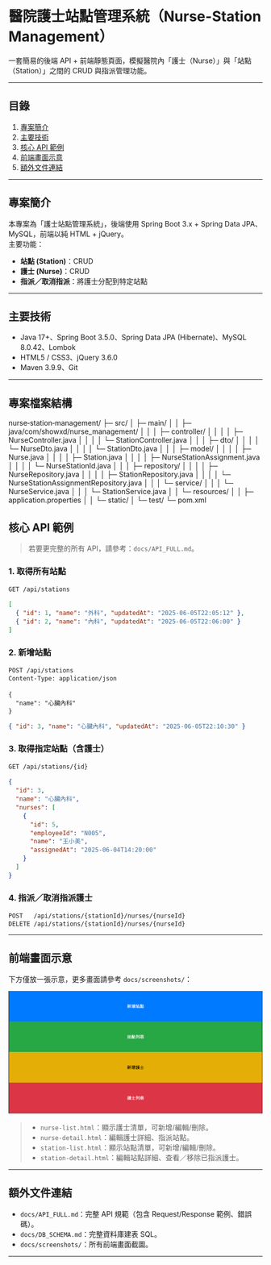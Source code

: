 # 醫院護士站點管理系統（Nurse-Station Management）

一套簡易的後端 API + 前端靜態頁面，模擬醫院內「護士（Nurse）」與「站點（Station）」之間的 CRUD 與指派管理功能。

---

## 目錄

1. [專案簡介](#專案簡介)
2. [主要技術](#主要技術)
3. [核心 API 範例](#核心-api-範例)
4. [前端畫面示意](#前端畫面示意)
5. [額外文件連結](#額外文件連結)

---

## 專案簡介

本專案為「護士站點管理系統」，後端使用 Spring Boot 3.x + Spring Data JPA、MySQL，前端以純 HTML + jQuery。  
主要功能：  
- **站點 (Station)**：CRUD  
- **護士 (Nurse)**：CRUD  
- **指派／取消指派**：將護士分配到特定站點

---

## 主要技術

- Java 17+、Spring Boot 3.5.0、Spring Data JPA (Hibernate)、MySQL 8.0.42、Lombok  
- HTML5 / CSS3、jQuery 3.6.0  
- Maven 3.9.9、Git  

---

## 專案檔案結構

nurse‐station‐management/
├─ src/
│  ├─ main/
│  │  ├─ java/com/showxd/nurse_management/
│  │  │  ├─ controller/
│  │  │  │   ├─ NurseController.java
│  │  │  │   └─ StationController.java
│  │  │  ├─ dto/
│  │  │  │   └─ NurseDto.java
│  │  │  │   └─ StationDto.java
│  │  │  ├─ model/
│  │  │  │   ├─ Nurse.java
│  │  │  │   ├─ Station.java
│  │  │  │   ├─ NurseStationAssignment.java
│  │  │  │   └─ NurseStationId.java
│  │  │  ├─ repository/
│  │  │  │   ├─ NurseRepository.java
│  │  │  │   ├─ StationRepository.java
│  │  │  │   └─ NurseStationAssignmentRepository.java
│  │  │  └─ service/
│  │  │      └─ NurseService.java
│  │  │      └─ StationService.java
│  │  └─ resources/
│  │      ├─ application.properties
│  │      └─ static/
│  └─ test/
└─ pom.xml


## 核心 API 範例

> 若要更完整的所有 API，請參考：`docs/API_FULL.md`。

### 1. 取得所有站點

```
GET /api/stations
```

```json
[
  { "id": 1, "name": "外科", "updatedAt": "2025-06-05T22:05:12" },
  { "id": 2, "name": "內科", "updatedAt": "2025-06-05T22:06:00" }
]
```

### 2. 新增站點

```
POST /api/stations
Content-Type: application/json

{
  "name": "心臟內科"
}
```

```json
{ "id": 3, "name": "心臟內科", "updatedAt": "2025-06-05T22:10:30" }
```

### 3. 取得指定站點（含護士）

```
GET /api/stations/{id}
```

```json
{
  "id": 3,
  "name": "心臟內科",
  "nurses": [
    {
      "id": 5,
      "employeeId": "N005",
      "name": "王小美",
      "assignedAt": "2025-06-04T14:20:00"
    }
  ]
}
```

### 4. 指派／取消指派護士

```
POST   /api/stations/{stationId}/nurses/{nurseId}
DELETE /api/stations/{stationId}/nurses/{nurseId}
```

---

## 前端畫面示意

下方僅放一張示意，更多畫面請參考 `docs/screenshots/`：

![首頁範例](docs/screenshots/index.png)

> * `nurse-list.html`：顯示護士清單，可新增/編輯/刪除。
> * `nurse-detail.html`：編輯護士詳細、指派站點。
> * `station-list.html`：顯示站點清單，可新增/編輯/刪除。
> * `station-detail.html`：編輯站點詳細、查看／移除已指派護士。

---

## 額外文件連結

* `docs/API_FULL.md`：完整 API 規範（包含 Request/Response 範例、錯誤碼）。
* `docs/DB_SCHEMA.md`：完整資料庫建表 SQL。
* `docs/screenshots/`：所有前端畫面截圖。

---
